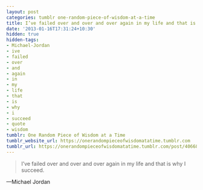```yaml
---
layout: post
categories: tumblr one-random-piece-of-wisdom-at-a-time
title: I’ve failed over and over and over again in my life and that is why I succeed.
date: '2013-01-16T17:31:24+10:30'
hidden: true
hidden-tags:
- Michael-Jordan
- ive
- failed
- over
- and
- again
- in
- my
- life
- that
- is
- why
- i
- succeed
- quote
- wisdom
tumblr: One Random Piece of Wisdom at a Time
tumblr_website_url: https://onerandompieceofwisdomatatime.tumblr.com
tumblr_url: https://onerandompieceofwisdomatatime.tumblr.com/post/40668135542/ive-failed-over-and-over-and-over-again-in-my
---
```

> I’ve failed over and over and over again in my life and that is why I succeed.

—Michael Jordan
